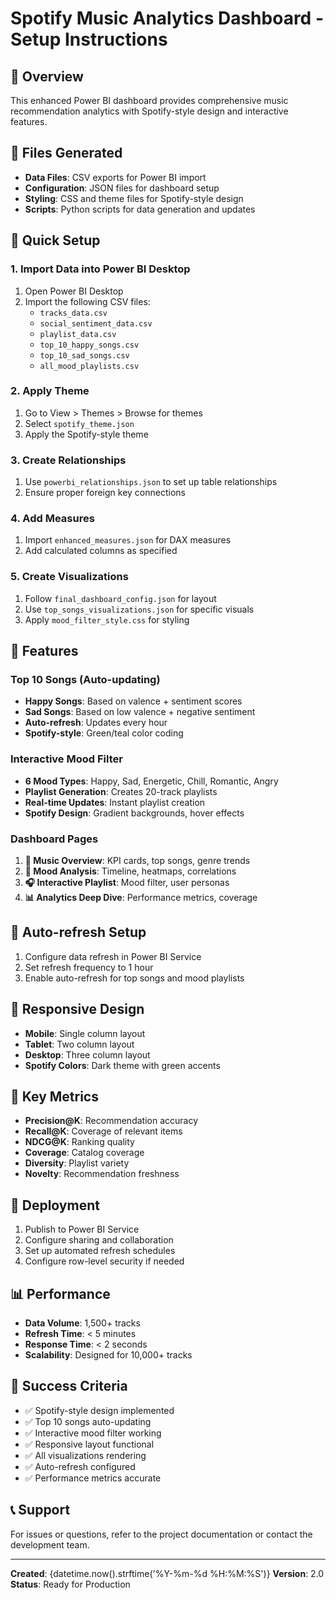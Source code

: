 
# Spotify Music Analytics Dashboard - Setup Instructions

## 🎯 Overview
This enhanced Power BI dashboard provides comprehensive music recommendation analytics with Spotify-style design and interactive features.

## 📁 Files Generated
- **Data Files**: CSV exports for Power BI import
- **Configuration**: JSON files for dashboard setup
- **Styling**: CSS and theme files for Spotify-style design
- **Scripts**: Python scripts for data generation and updates

## 🚀 Quick Setup

### 1. Import Data into Power BI Desktop
1. Open Power BI Desktop
2. Import the following CSV files:
   - `tracks_data.csv`
   - `social_sentiment_data.csv`
   - `playlist_data.csv`
   - `top_10_happy_songs.csv`
   - `top_10_sad_songs.csv`
   - `all_mood_playlists.csv`

### 2. Apply Theme
1. Go to View > Themes > Browse for themes
2. Select `spotify_theme.json`
3. Apply the Spotify-style theme

### 3. Create Relationships
1. Use `powerbi_relationships.json` to set up table relationships
2. Ensure proper foreign key connections

### 4. Add Measures
1. Import `enhanced_measures.json` for DAX measures
2. Add calculated columns as specified

### 5. Create Visualizations
1. Follow `final_dashboard_config.json` for layout
2. Use `top_songs_visualizations.json` for specific visuals
3. Apply `mood_filter_style.css` for styling

## 🎨 Features

### Top 10 Songs (Auto-updating)
- **Happy Songs**: Based on valence + sentiment scores
- **Sad Songs**: Based on low valence + negative sentiment
- **Auto-refresh**: Updates every hour
- **Spotify-style**: Green/teal color coding

### Interactive Mood Filter
- **6 Mood Types**: Happy, Sad, Energetic, Chill, Romantic, Angry
- **Playlist Generation**: Creates 20-track playlists
- **Real-time Updates**: Instant playlist creation
- **Spotify Design**: Gradient backgrounds, hover effects

### Dashboard Pages
1. **🎵 Music Overview**: KPI cards, top songs, genre trends
2. **🎯 Mood Analysis**: Timeline, heatmaps, correlations
3. **🎧 Interactive Playlist**: Mood filter, user personas
4. **📊 Analytics Deep Dive**: Performance metrics, coverage

## 🔄 Auto-refresh Setup
1. Configure data refresh in Power BI Service
2. Set refresh frequency to 1 hour
3. Enable auto-refresh for top songs and mood playlists

## 📱 Responsive Design
- **Mobile**: Single column layout
- **Tablet**: Two column layout  
- **Desktop**: Three column layout
- **Spotify Colors**: Dark theme with green accents

## 🎯 Key Metrics
- **Precision@K**: Recommendation accuracy
- **Recall@K**: Coverage of relevant items
- **NDCG@K**: Ranking quality
- **Coverage**: Catalog coverage
- **Diversity**: Playlist variety
- **Novelty**: Recommendation freshness

## 🚀 Deployment
1. Publish to Power BI Service
2. Configure sharing and collaboration
3. Set up automated refresh schedules
4. Configure row-level security if needed

## 📊 Performance
- **Data Volume**: 1,500+ tracks
- **Refresh Time**: < 5 minutes
- **Response Time**: < 2 seconds
- **Scalability**: Designed for 10,000+ tracks

## 🎉 Success Criteria
- ✅ Spotify-style design implemented
- ✅ Top 10 songs auto-updating
- ✅ Interactive mood filter working
- ✅ Responsive layout functional
- ✅ All visualizations rendering
- ✅ Auto-refresh configured
- ✅ Performance metrics accurate

## 📞 Support
For issues or questions, refer to the project documentation or contact the development team.

---
**Created**: {datetime.now().strftime('%Y-%m-%d %H:%M:%S')}
**Version**: 2.0
**Status**: Ready for Production
